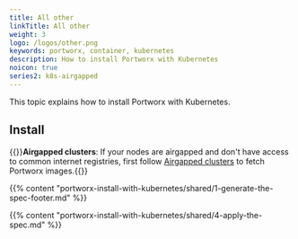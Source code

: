 ```yaml
---
title: All other
linkTitle: All other
weight: 3
logo: /logos/other.png
keywords: portworx, container, kubernetes
description: How to install Portworx with Kubernetes
noicon: true
series2: k8s-airgapped
---
```


This topic explains how to install Portworx with Kubernetes.

## Install

{{<info>}}**Airgapped clusters**: If your nodes are airgapped and don't have access to common internet registries, first follow [Airgapped clusters](/portworx-install-with-kubernetes/on-premise/airgapped) to fetch Portworx images.{{</info>}}

{{% content "portworx-install-with-kubernetes/shared/1-generate-the-spec-footer.md" %}}

{{% content "portworx-install-with-kubernetes/shared/4-apply-the-spec.md" %}}